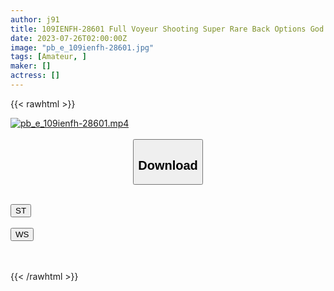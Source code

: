 ```yaml
---
author: j91
title: 109IENFH-28601 Full Voyeur Shooting Super Rare Back Options God Men’s Esthetic Lady’s Ejaculation Unlimited Raw Insertion Creampie Mr. Minase
date: 2023-07-26T02:00:00Z
image: "pb_e_109ienfh-28601.jpg"
tags: [Amateur, ]
maker: []
actress: []
---
```



{{< rawhtml >}}

<div class="video" data-videoid="Dl2byAqMa0IkgpB">
    <a href="javascript:;">
        <img src="https://my.j91.asia/posts/pb_e_109ienfh-28601/pb_e_109ienfh-28601.jpg" width="WIDTH" height="HEIGHT" alt="pb_e_109ienfh-28601.mp4" loading="lazy">
    </a>
</div>

<script type="text/javascript" src="https://j91.asia/asset/on-demand-st.js"></script>

<br>
  <link rel="stylesheet" href="https://j91.asia/asset/bs5.css">
  
  <center>
  <button class="btn btn-primary" type="button" data-bs-toggle="collapse" data-bs-target=".multi-collapse" aria-expanded="false" aria-controls="multiCollapseExample1 multiCollapseExample2"><h2>Download</h2></button></center>
</p>
<div class="row">
  <div class="col">
    <div class="collapse multi-collapse" id="multiCollapseExample1">
      <div class="card card-body">
	      	      <br>
<div class="buttons">  
<a href="https://streamtape.to/v/Dl2byAqMa0IkgpB"><button class="btn-hover color-3"><i class="fa fa-download"></i> ST</button></a></div>
    </div>
  </div>
</div>
  <div class="col">
    <div class="collapse multi-collapse" id="multiCollapseExample2">
      <div class="card card-body">
	      <br>
<div class="buttons">
    <a href="https://wolfstream.tv/l5u7tst0e8ye.html"><button class="btn-hover color-9"><i class="fa fa-download"></i> WS</button></a></div>
<br><br>
      </div>
    </div>
  </div>
</div>

{{< /rawhtml >}}